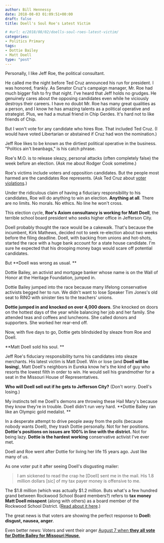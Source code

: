 ```yaml
---
author: Bill Hennessy
date: 2018-08-03 01:09:51+00:00
draft: false
title: Doell's Soul Roe's Latest Victim

# #url: e/2018/08/02/doells-soul-roes-latest-victim/
categories:
- Politics Primary
tags:
- Dottie Bailey
- Matt Doell
type: "post"
---
```


Personally, I like Jeff Roe, the political consultant.

He called me the night before Ted Cruz announced his run for president. I was honored, frankly. As Senator Cruz's campaign manager, Mr. Roe had much bigger fish to fry that night. I've heard that Jeff holds no grudges. He genuinely cares about the opposing candidates even while he viciously destroys their careers. I have no doubt Mr. Roe has many great qualities as a person, and I know he has amazing talents as a political operative and strategist. Plus, we had a mutual friend in Chip Gerdes. It's hard not to like friends of Chip.

But I won't vote for any candidate who hires Roe. That included Ted Cruz. (I would have voted Libertarian or abstained if Cruz had won the nomination.)

Jeff Roe likes to be known as the dirtiest political operative in the business. "Politics ain't beanbags," is his catch phrase.

Roe's M.O. is to release sleazy, personal attacks (often completely false) the week before an election. (Ask me about Rodger Cook sometime.)

Roe's victims include voters and opposition candidates. But the people most harmed are the candidates Roe represents. (Ask Ted Cruz about [voter violations](https://www.hennessysview.com/2016/01/31/cruzs-epic-facepalm/).)

Under the ridiculous claim of having a fiduciary responsibility to his candidates, Roe will do anything to win an election. **Anything at all**. There are no limits. No morals. No ethics. No line he won't cross.

This election cycle, **Roe's Axiom consultancy is working for Matt Doell**, the terrible school board president who seeks higher office in Jefferson City.

Doell probably thought the race would be a cakewalk. That's because the incumbent, Kirk Mathews, decided not to seek re-election about two weeks before the filing deadline. Doell, with backing from unions and hot-shots, started the race with a huge bank account for a state house candidate. I'm sure he expected that his drooping money bags would scare off potential candidates.

But **Doell was wrong as usual. **

Dottie Bailey, an activist and mortgage banker whose name is on the Wall of Honor at the Heritage Foundation, jumped in.

Dottie Bailey jumped into the race because many lifelong conservative activists begged her to run. We didn't want to lose Speaker Tim Jones's old seat to RINO with sinister ties to the teachers' unions.

**Dottie jumped in and knocked on over 4,000 doors**. She knocked on doors on the hottest days of the year while balancing her job and her family. She attended teas and coffees and luncheons. She called donors and supporters. She worked her rear-end off.

Now, with five days to go, Dottie gets blindsided by sleaze from Roe and Doell.

**Matt Doell sold his soul. **

Jeff Roe's fiduciary responsibility turns his candidates into sleaze merchants. His latest victim is Matt Doell. Win or lose (and **Doell will be losing**), Matt Doell's neighbors in Eureka know he's the kind of guy who resorts the lowest filth in order to win. He would sell his grandmother for a seat in the Missouri House of Representatives.

**Who will Doell sell out if he gets to Jefferson City?** (Don't worry. Doell's losing.)

My instincts tell me Doell's demons are throwing these Hail Mary's because they know they're in trouble. Doell didn't run very hard. **Dottie Bailey ran like an Olympic gold medalist. **

In a desperate attempt to drive people away from the polls (because nobody wants Doell), they trash Dottie personally. Not for her positions. **Dottie's positions on issues are 100% in line with the district.** Not for being lazy. **Dottie is the hardest working** conservative activist I've ever met.

Doell and Roe went after Dottie for living her life 15 years ago. Just like many of us.

As one voter put it after seeing Doell's disgusting mailer:



> I am sickened to read the crap he [Doell] sent me in the mail. His 1.8 million dollars [sic] of my tax payer money is offensive to me.



The $1.8 million (which was actually $1.2 million. Buts what's a few hundred grand between Rockwood School Board members?) refers to **tax money Matt Doell misspent** (along with others) as a board member of the Rockwood School District. ([Read about it here](https://www.hennessysview.com/2018/07/31/bad-judgment-rockwood-school-board/).)

The great news is that voters are showing the perfect response to **Doell: disgust, nausea, anger**.

Even better news: Voters and vent their anger [August 7 when **they all vote for Dottie Bailey for Missouri House**.](https://dottiebailey.com)


